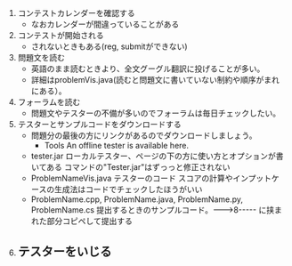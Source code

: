 1. コンテストカレンダーを確認する
	- なおカレンダーが間違っていることがある
2. コンテストが開始される
	- されないときもある(reg, submitができない)
3. 問題文を読む
	- 英語のまま読むときより、全文グーグル翻訳に投げることが多い。
	- 詳細はproblemVis.java(読むと問題文に書いていない制約や順序がまれにある）。
4. フォーラムを読む
	- 問題文やテスターの不備が多いのでフォーラムは毎日チェックしたい。
5. テスターとサンプルコードをダウンロードする
	- 問題分の最後の方にリンクがあるのでダウンロードしましょう。
		- Tools An offline tester is available here.
	- tester.jar
		ローカルテスター、ページの下の方に使い方とオプションが書いてある
		コマンドの"Tester.jar"はずっっと修正されない
	- ProblemNameVis.java
		テスターのコード スコアの計算やインプットケースの生成法はコードでチェックしたほうがいい
	- ProblemName.cpp, ProblemName.java, ProblemName.py, ProblemName.cs
		提出するときのサンプルコード。--->8----- に挟まれた部分コピペして提出する
6. テスターをいじる
	- 
